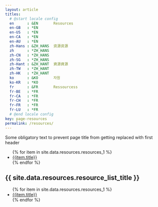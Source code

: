 ```yaml
---
layout: article
titles:
  # @start locale config
  en      : &EN       Resources
  en-GB   : *EN
  en-US   : *EN
  en-CA   : *EN
  en-AU   : *EN
  zh-Hans : &ZH_HANS  资源资源
  zh      : *ZH_HANS
  zh-CN   : *ZH_HANS
  zh-SG   : *ZH_HANS
  zh-Hant : &ZH_HANT  資源資源 
  zh-TW   : *ZH_HANT
  zh-HK   : *ZH_HANT
  ko      : &KO       자원 
  ko-KR   : *KO
  fr      : &FR       Ressourcess
  fr-BE   : *FR
  fr-CA   : *FR
  fr-CH   : *FR
  fr-FR   : *FR
  fr-LU   : *FR
  # @end locale config
key: page-resources
permalink: /resources/
---
```


Some obligatory text to prevent page title from getting replaced with first header

<ul>
{% for item in site.data.resources.resources_1 %}
    <li><a href="{{item.url}}" alt="{{item.title}}">{{item.title}}</a></li>
{% endfor %}
</ul>

<h2> {{ site.data.resources.resource_list_title }} </h2>
<ul>
{% for item in site.data.resources.resources_1 %}
<li><a href="{{item.url}}" alt="{{item.title}}">{{item.title}}</a></li>
{% endfor %}
</ul>
